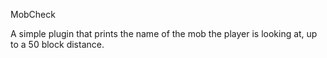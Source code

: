 MobCheck

A simple plugin that prints the name of the mob the player is looking at, up to a 50 block distance.